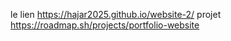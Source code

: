 le lien
https://hajar2025.github.io/website-2/
projet
https://roadmap.sh/projects/portfolio-website
